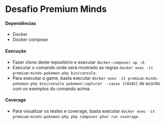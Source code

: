 # Desafio Premium Minds

#### Dependências

* Docker
* Docker compose

#### Execução

* Fazer clone deste repositório e executar `docker-composer up -d`.
* Executar o comando onde será mostrado as regras `docker exec -it premium-minds-pokemon-php bin/console`.
* Para executar o game, basta executar `docker exec -it premium-minds-pokemon-php bin/console pokemon:capturar --casas [CASAS]` de acordo com os exemplos do comando acima.

#### Coverage

* Para visualizar os testes e coverage, basta executar `docker exec -it premium-minds-pokemon-php php composer.phar run coverage`.